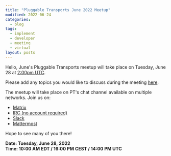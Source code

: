 ```yaml
---
title: "Pluggable Transports June 2022 Meetup"
modified: 2022-06-24
categories:
  - blog
tags:
  - implement
  - developer
  - meeting
  - virtual
layout: posts
---
```


Hello, June's Pluggable Transports meetup will take place on Tuesday, June
28 at [2:00pm UTC](https://time.is/0200PM_28_June_2022_in_UTC?PT_meetup_June_28).

Please add any topics you would like to discuss during the meeting
[here](https://pad.riseup.net/p/pt-meetup-keep).

The meetup will take place on PT's chat channel available on multiple networks.
Join us on:

* [Matrix](https://matrix.to/#/#pluggable-transports:matrix.org)
* [IRC (no account required)](https://webchat.oftc.net/?channels=pluggable-transports)
* [Slack](https://openobservatory.slack.com/messages/pluggable-transports/)
* [Mattermost](https://community.internetfreedomfestival.org/community/channels/pluggable-transport)

Hope to see many of you there!

**Date: Tuesday, June 28, 2022**\
**Time: 10:00 AM EDT / 16:00 PM CEST / 14:00 PM UTC**
